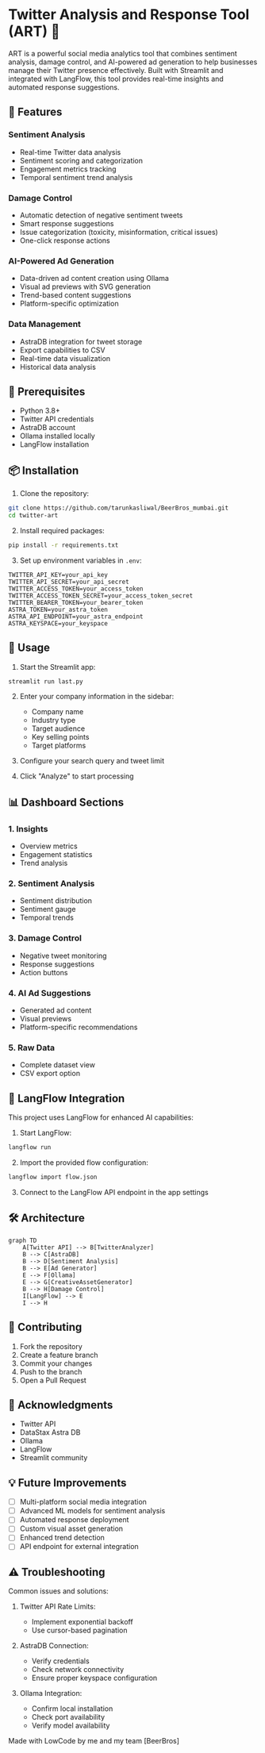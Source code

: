 # Twitter Analysis and Response Tool (ART) 🚀

ART is a powerful social media analytics tool that combines sentiment analysis, damage control, and AI-powered ad generation to help businesses manage their Twitter presence effectively. Built with Streamlit and integrated with LangFlow, this tool provides real-time insights and automated response suggestions.

## 🌟 Features

### Sentiment Analysis
- Real-time Twitter data analysis
- Sentiment scoring and categorization
- Engagement metrics tracking
- Temporal sentiment trend analysis

### Damage Control
- Automatic detection of negative sentiment tweets
- Smart response suggestions
- Issue categorization (toxicity, misinformation, critical issues)
- One-click response actions

### AI-Powered Ad Generation
- Data-driven ad content creation using Ollama
- Visual ad previews with SVG generation
- Trend-based content suggestions
- Platform-specific optimization

### Data Management
- AstraDB integration for tweet storage
- Export capabilities to CSV
- Real-time data visualization
- Historical data analysis

## 🔧 Prerequisites

- Python 3.8+
- Twitter API credentials
- AstraDB account
- Ollama installed locally
- LangFlow installation

## 📦 Installation

1. Clone the repository:
```bash
git clone https://github.com/tarunkasliwal/BeerBros_mumbai.git
cd twitter-art
```

2. Install required packages:
```bash
pip install -r requirements.txt
```

3. Set up environment variables in `.env`:
```env
TWITTER_API_KEY=your_api_key
TWITTER_API_SECRET=your_api_secret
TWITTER_ACCESS_TOKEN=your_access_token
TWITTER_ACCESS_TOKEN_SECRET=your_access_token_secret
TWITTER_BEARER_TOKEN=your_bearer_token
ASTRA_TOKEN=your_astra_token
ASTRA_API_ENDPOINT=your_astra_endpoint
ASTRA_KEYSPACE=your_keyspace
```

## 🚀 Usage

1. Start the Streamlit app:
```bash
streamlit run last.py
```

2. Enter your company information in the sidebar:
   - Company name
   - Industry type
   - Target audience
   - Key selling points
   - Target platforms

3. Configure your search query and tweet limit

4. Click "Analyze" to start processing

## 📊 Dashboard Sections

### 1. Insights
- Overview metrics
- Engagement statistics
- Trend analysis

### 2. Sentiment Analysis
- Sentiment distribution
- Sentiment gauge
- Temporal trends

### 3. Damage Control
- Negative tweet monitoring
- Response suggestions
- Action buttons

### 4. AI Ad Suggestions
- Generated ad content
- Visual previews
- Platform-specific recommendations

### 5. Raw Data
- Complete dataset view
- CSV export option

## 🔄 LangFlow Integration

This project uses LangFlow for enhanced AI capabilities:

1. Start LangFlow:
```bash
langflow run
```

2. Import the provided flow configuration:
```bash
langflow import flow.json
```

3. Connect to the LangFlow API endpoint in the app settings

## 🛠 Architecture

```mermaid
graph TD
    A[Twitter API] --> B[TwitterAnalyzer]
    B --> C[AstraDB]
    B --> D[Sentiment Analysis]
    B --> E[Ad Generator]
    E --> F[Ollama]
    E --> G[CreativeAssetGenerator]
    B --> H[Damage Control]
    I[LangFlow] --> E
    I --> H
```

## 🤝 Contributing

1. Fork the repository
2. Create a feature branch
3. Commit your changes
4. Push to the branch
5. Open a Pull Request



## 🙏 Acknowledgments

- Twitter API
- DataStax Astra DB
- Ollama
- LangFlow
- Streamlit community

## 💡 Future Improvements

- [ ] Multi-platform social media integration
- [ ] Advanced ML models for sentiment analysis
- [ ] Automated response deployment
- [ ] Custom visual asset generation
- [ ] Enhanced trend detection
- [ ] API endpoint for external integration

## ⚠️ Troubleshooting

Common issues and solutions:

1. Twitter API Rate Limits:
   - Implement exponential backoff
   - Use cursor-based pagination

2. AstraDB Connection:
   - Verify credentials
   - Check network connectivity
   - Ensure proper keyspace configuration

3. Ollama Integration:
   - Confirm local installation
   - Check port availability
   - Verify model availability


Made with LowCode by me and my team  [BeerBros]
